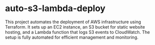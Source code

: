 # auto-s3-lambda-deploy
This project automates the deployment of AWS infrastructure using Terraform. It sets up an EC2 instance, an S3 bucket for static website hosting, and a Lambda function that logs S3 events to CloudWatch. The setup is fully automated for efficient management and monitoring.

